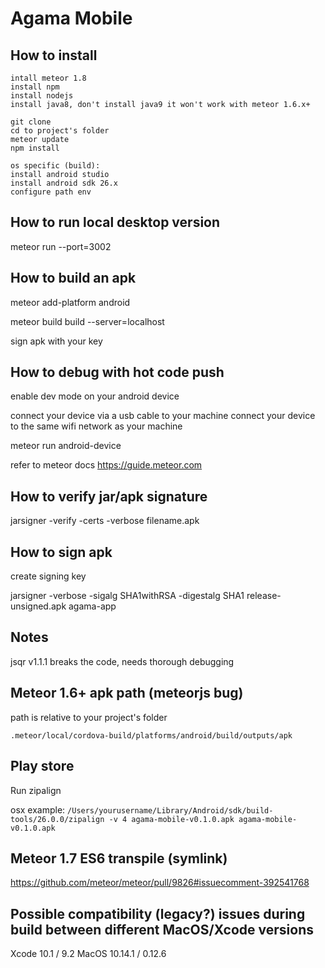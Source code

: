 # Agama Mobile

## How to install

```
intall meteor 1.8
install npm
install nodejs
install java8, don't install java9 it won't work with meteor 1.6.x+

git clone
cd to project's folder
meteor update
npm install

os specific (build):
install android studio
install android sdk 26.x
configure path env
```

## How to run local desktop version
meteor run --port=3002

## How to build an apk
meteor add-platform android

meteor build build --server=localhost

sign apk with your key

## How to debug with hot code push
enable dev mode on your android device

connect your device via a usb cable to your machine
connect your device to the same wifi network as your machine

meteor run android-device

refer to meteor docs https://guide.meteor.com

## How to verify jar/apk signature
jarsigner -verify -certs -verbose filename.apk

## How to sign apk
create signing key

jarsigner -verbose -sigalg SHA1withRSA -digestalg SHA1 release-unsigned.apk agama-app

## Notes
jsqr v1.1.1 breaks the code, needs thorough debugging

## Meteor 1.6+ apk path (meteorjs bug)
path is relative to your project's folder

`.meteor/local/cordova-build/platforms/android/build/outputs/apk`

## Play store
Run zipalign

osx example: `/Users/yourusername/Library/Android/sdk/build-tools/26.0.0/zipalign -v 4 agama-mobile-v0.1.0.apk agama-mobile-v0.1.0.apk` 

## Meteor 1.7 ES6 transpile (symlink)
https://github.com/meteor/meteor/pull/9826#issuecomment-392541768

## Possible compatibility (legacy?) issues during build between different MacOS/Xcode versions
Xcode 10.1 / 9.2
MacOS 10.14.1 / 0.12.6 
